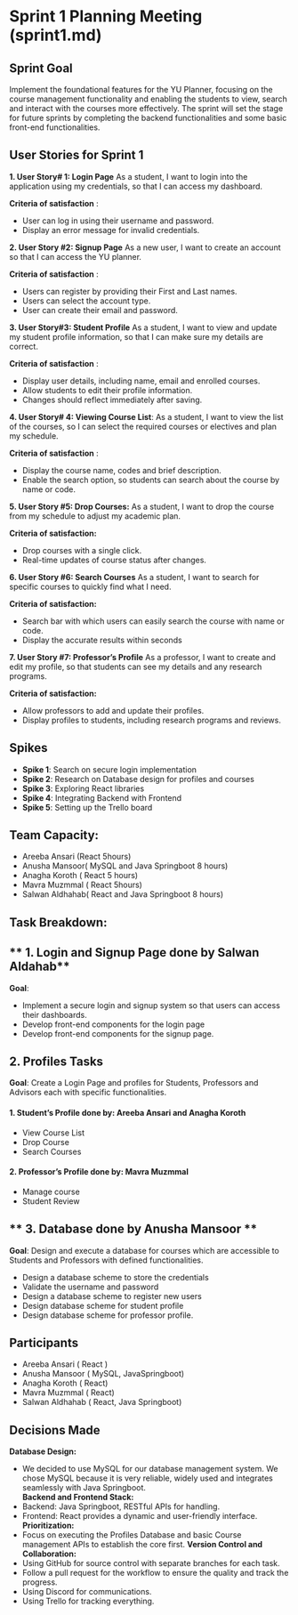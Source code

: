 
# Sprint 1 Planning Meeting (sprint1.md)

## Sprint Goal
Implement the foundational features for the YU Planner, focusing on the course management functionality and enabling the students to view, search and interact with the courses more effectively. The sprint will set the stage for future sprints by completing the backend functionalities and some basic front-end functionalities.

## User Stories for Sprint 1
**1. User Story# 1: Login Page**
As a student, I want to login into the application using my credentials, so that I can access my dashboard. 

 **Criteria of satisfaction** :
- User can log in using their username and password.
- Display an error message for invalid credentials.

**2.  User Story #2: Signup Page**
As a new user, I want to create an account so that I can access the YU planner.

 **Criteria of satisfaction** :
- Users can register by providing their First and Last names. 
- Users can select the account type.
- User can create their email and password. 

**3. User Story#3: Student Profile**
As a student, I want to view and update my student profile information, so that I can make sure my details are correct. 

 **Criteria of satisfaction** :
- Display user details, including name, email and enrolled courses.
- Allow students to edit their profile information.
- Changes should reflect immediately after saving. 

**4. User Story# 4: Viewing Course List**:
As a student, I want to view the list of the courses, so I can select the required courses or electives and plan my schedule.

**Criteria of satisfaction** :
   - Display the course name, codes and brief description.
   - Enable the search option, so students can search about the course by name or code.

**5. User Story #5: Drop Courses:**
As a student, I want to drop the course from my schedule to adjust my academic plan.

**Criteria of satisfaction:** 
- Drop courses with a single click.
- Real-time updates of course status after changes. 

 **6. User Story #6: Search Courses**
As a student, I want to search for specific courses to quickly find what I need.

**Criteria of satisfaction:**
- Search bar with which users can easily search the course with name or code. 
- Display the accurate results within seconds

**7. User Story #7: Professor’s Profile**
As a professor, I want to create and edit my profile, so that students can see my details and any research programs.

**Criteria of satisfaction:**
- Allow professors to add and update their profiles.
- Display profiles to students, including research programs and reviews.

## Spikes
- **Spike 1**:  Search on secure login implementation
- **Spike 2**:  Research on Database design for profiles and courses
- **Spike 3**: Exploring React libraries 
- **Spike 4**: Integrating Backend with Frontend
- **Spike 5**: Setting up the Trello board

## Team Capacity:
- Areeba Ansari (React 5hours)
- Anusha Mansoor( MySQL and Java Springboot 8 hours)
- Anagha Koroth ( React 5 hours)
- Mavra Muzmmal ( React 5hours)
- Salwan Aldhahab( React and Java Springboot 8 hours)


## Task Breakdown:

## ** 1. Login and Signup Page done by Salwan Aldahab**
**Goal**: 
- Implement a secure login and signup system so that users can access their dashboards.
- Develop front-end components for the login page
- Develop front-end components for the signup page.

## **2. Profiles Tasks**
**Goal**:  Create a Login Page and profiles for Students, Professors and Advisors each with specific functionalities.

#### 1. Student’s Profile  done by: Areeba Ansari and Anagha Koroth
- View Course List 
- Drop Course
- Search Courses
#### 2. Professor’s Profile done by: Mavra Muzmmal
- Manage course
- Student Review

## ** 3. Database done by Anusha Mansoor **
**Goal**: Design and execute a database for courses which are accessible to Students and Professors with defined functionalities.
- Design a database scheme to store the credentials
- Validate the username and password
- Design a database scheme to register new users
- Design database scheme for student profile
- Design database scheme for professor profile.

## Participants
- Areeba Ansari  ( React )
- Anusha Mansoor ( MySQL, JavaSpringboot)
- Anagha Koroth ( React)
- Mavra Muzmmal ( React)
- Salwan Aldhahab ( React, Java Springboot)

## Decisions Made
**Database Design:**
- We decided to use MySQL for our database management system. We chose MySQL because it is very reliable, widely used and integrates seamlessly with Java Springboot.  
**Backend and Frontend Stack:**
- Backend: Java Springboot, RESTful APIs for handling.
- Frontend: React provides a dynamic and user-friendly interface. 
**Prioritization:**
- Focus on executing the Profiles Database and basic Course management APIs to establish the core first.
**Version Control and Collaboration:**
- Using GitHub for source control with separate branches for each task.
- Follow a pull request for the workflow to ensure the quality and track the progress.
- Using Discord for communications.
- Using Trello for tracking everything. 
